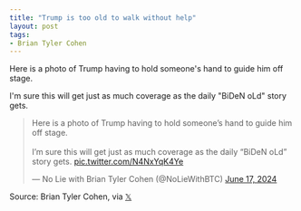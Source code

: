 ```yaml
---
title: "Trump is too old to walk without help"
layout: post
tags:
- Brian Tyler Cohen
---
```


Here is a photo of Trump having to hold someone's hand to guide him off stage.

I'm sure this will get just as much coverage as the daily "BiDeN oLd" story gets.

<blockquote class="twitter-tweet"><p lang="en" dir="ltr">Here is a photo of Trump having to hold someone’s hand to guide him off stage.<br><br>I’m sure this will get just as much coverage as the daily “BiDeN oLd” story gets. <a href="https://t.co/N4NxYqK4Ye">pic.twitter.com/N4NxYqK4Ye</a></p>&mdash; No Lie with Brian Tyler Cohen (@NoLieWithBTC) <a href="https://twitter.com/NoLieWithBTC/status/1802845460702298338?ref_src=twsrc%5Etfw">June 17, 2024</a></blockquote> <script async src="https://platform.twitter.com/widgets.js" charset="utf-8"></script>

Source: Brian Tyler Cohen, via [𝕏](https://x.com)

